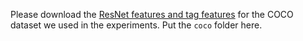 
Please download the [ResNet features and tag features](https://drive.google.com/open?id=0B1HR6m3IZSO_QmZVV3hTbmJwRFU) for the COCO dataset we used in the experiments. Put the  `coco` folder here.

 